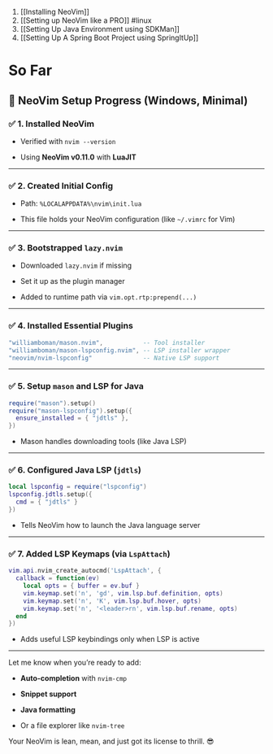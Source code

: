 

1. [[Installing NeoVim]]
2. [[Setting up NeoVim like a PRO]] #linux   
3. [[Setting Up Java Environment using SDKMan]]
4. [[Setting Up A Spring Boot Project using SpringItUp]]

# So Far
## 📄 NeoVim Setup Progress (Windows, Minimal)

### ✅ 1. Installed NeoVim

- Verified with `nvim --version`
    
- Using **NeoVim v0.11.0** with **LuaJIT**
    

---

### ✅ 2. Created Initial Config

- Path: `%LOCALAPPDATA%\nvim\init.lua`
    
- This file holds your NeoVim configuration (like `~/.vimrc` for Vim)
    

---

### ✅ 3. Bootstrapped `lazy.nvim`

- Downloaded `lazy.nvim` if missing
    
- Set it up as the plugin manager
    
- Added to runtime path via `vim.opt.rtp:prepend(...)`
    

---

### ✅ 4. Installed Essential Plugins

```lua
"williamboman/mason.nvim",           -- Tool installer
"williamboman/mason-lspconfig.nvim", -- LSP installer wrapper
"neovim/nvim-lspconfig"              -- Native LSP support
```

---

### ✅ 5. Setup `mason` and LSP for Java

```lua
require("mason").setup()
require("mason-lspconfig").setup({
  ensure_installed = { "jdtls" },
})
```

- Mason handles downloading tools (like Java LSP)
    

---

### ✅ 6. Configured Java LSP (`jdtls`)

```lua
local lspconfig = require("lspconfig")
lspconfig.jdtls.setup({
  cmd = { "jdtls" }
})
```

- Tells NeoVim how to launch the Java language server
    

---

### ✅ 7. Added LSP Keymaps (via `LspAttach`)

```lua
vim.api.nvim_create_autocmd('LspAttach', {
  callback = function(ev)
    local opts = { buffer = ev.buf }
    vim.keymap.set('n', 'gd', vim.lsp.buf.definition, opts)
    vim.keymap.set('n', 'K', vim.lsp.buf.hover, opts)
    vim.keymap.set('n', '<leader>rn', vim.lsp.buf.rename, opts)
  end
})
```

- Adds useful LSP keybindings only when LSP is active
    

---

Let me know when you’re ready to add:

- **Auto-completion** with `nvim-cmp`
    
- **Snippet support**
    
- **Java formatting**
    
- Or a file explorer like `nvim-tree`
    

Your NeoVim is lean, mean, and just got its license to thrill. 😎